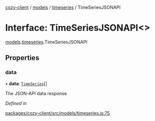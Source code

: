 [cozy-client](../README.md) / [models](../modules/models.md) / [timeseries](../modules/models.timeseries.md) / TimeSeriesJSONAPI

# Interface: TimeSeriesJSONAPI<>

[models](../modules/models.md).[timeseries](../modules/models.timeseries.md).TimeSeriesJSONAPI

## Properties

### data

• **data**: [`TimeSeries`](models.timeseries.TimeSeries.md)\[]

The JSON-API data response

*Defined in*

[packages/cozy-client/src/models/timeseries.js:75](https://github.com/cozy/cozy-client/blob/master/packages/cozy-client/src/models/timeseries.js#L75)
